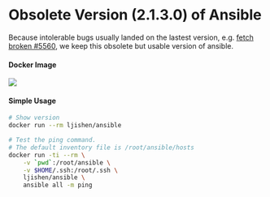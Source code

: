 # Obsolete Version (2.1.3.0) of AnsibleBecause intolerable bugs usually landed on the lastest version, e.g. [fetch broken #5560](https://github.com/ansible/ansible-modules-core/issues/5560), we keep this obsolete but usable version of ansible.#### Docker Image[![](https://images.microbadger.com/badges/image/ljishen/ansible.svg)](http://microbadger.com/images/ljishen/ansible "Get your own image badge on microbadger.com")#### Simple Usage```bash# Show versiondocker run --rm ljishen/ansible# Test the ping command.# The default inventory file is /root/ansible/hostsdocker run -ti --rm \    -v `pwd`:/root/ansible \    -v $HOME/.ssh:/root/.ssh \    ljishen/ansible \    ansible all -m ping```